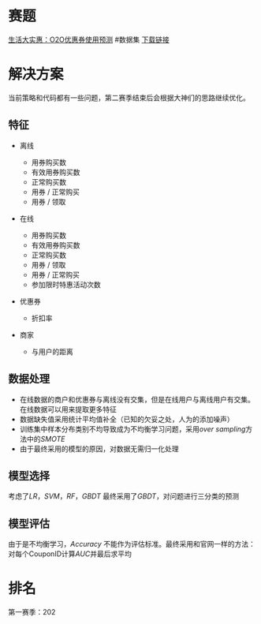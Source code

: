 ﻿# 赛题
[生活大实惠：O2O优惠券使用预测](https://tianchi.shuju.aliyun.com/competition/introduction.htm?spm=5176.100067.5678.1.UKhlpD&raceId=231587)
#数据集
[下载链接](http://pan.baidu.com/s/1boTpGrd)
# 解决方案
当前策略和代码都有一些问题，第二赛季结束后会根据大神们的思路继续优化。
## 特征

 - 离线
    - 用券购买数
    - 有效用券购买数
    - 正常购买数
    - 用券 / 正常购买
    - 用券 / 领取
    
 - 在线
    - 用券购买数
    - 有效用券购买数
    - 正常购买数
    - 用券 / 领取
    - 用券 / 正常购买
    - 参加限时特惠活动次数
    
 - 优惠券
    - 折扣率
 - 商家
    - 与用户的距离

## 数据处理

 - 在线数据的商户和优惠券与离线没有交集，但是在线用户与离线用户有交集。在线数据可以用来提取更多特征
 - 数据缺失值采用统计平均值补全（已知的欠妥之处，人为的添加噪声）
 - 训练集中样本分布类别不均导致成为不均衡学习问题，采用*over sampling*方法中的*SMOTE*
 - 由于最终采用的模型的原因，对数据无需归一化处理
 
## 模型选择
考虑了*LR*，*SVM*，*RF*，*GBDT*
最终采用了*GBDT*，对问题进行三分类的预测

## 模型评估
由于是不均衡学习，*Accuracy* 不能作为评估标准。最终采用和官网一样的方法：对每个CouponID计算*AUC*并最后求平均

# 排名
第一赛季：202
